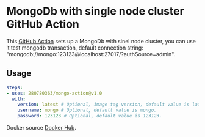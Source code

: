 # MongoDb with single node cluster GitHub Action

This [GitHub Action](https://github.com/features/actions) sets up a MongoDb with sinel node cluster, you can use it test mongodb transaction, default connection string: "mongodb://mongo:123123@localhost:27017/?authSource=admin".

## Usage

```yaml
steps:
- uses: 280780363/mongo-action@v1.0
  with:
    version: latest # Optional, image tag version, default value is latest.
    username: mongo # Optional, default value is mongo.
    password: 123123 # Optional, default value is 123123.
```

Docker source [Docker Hub](https://hub.docker.com/_/mongo).